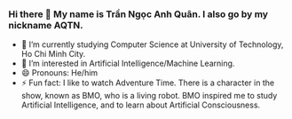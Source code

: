 ### Hi there 👋 My name is Trần Ngọc Anh Quân. I also go by my nickname AQTN.

- 🌱 I’m currently studying Computer Science at University of Technology, Ho Chi Minh City.
- 🤔 I’m interested in Artificial Intelligence/Machine Learning.
- 😄 Pronouns: He/him
- ⚡ Fun fact: I like to watch Adventure Time. There is a character in the show, known as BMO, who is a living robot. BMO inspired me to study Artificial Intelligence, and to learn about Artificial Consciousness.

